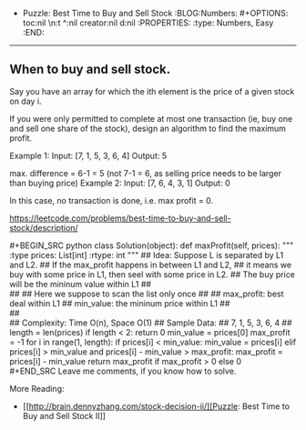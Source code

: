 * Puzzle: Best Time to Buy and Sell Stock                     :BLOG:Numbers:
#+OPTIONS: toc:nil \n:t ^:nil creator:nil d:nil
:PROPERTIES:
:type:     Numbers, Easy
:END:
---------------------------------------------------------------------
When to buy and sell stock.
---------------------------------------------------------------------
Say you have an array for which the ith element is the price of a given stock on day i.

If you were only permitted to complete at most one transaction (ie, buy one and sell one share of the stock), design an algorithm to find the maximum profit.

Example 1:
Input: [7, 1, 5, 3, 6, 4]
Output: 5

max. difference = 6-1 = 5 (not 7-1 = 6, as selling price needs to be larger than buying price)
Example 2:
Input: [7, 6, 4, 3, 1]
Output: 0

In this case, no transaction is done, i.e. max profit = 0.

https://leetcode.com/problems/best-time-to-buy-and-sell-stock/description/

#+BEGIN_SRC python
class Solution(object):
    def maxProfit(self, prices):
        """
        :type prices: List[int]
        :rtype: int
        """
        ## Idea: Suppose L is separated by L1 and L2.
        ##       If the max_profit happens in between L1 and L2,
        ##       it means we buy with some price in L1, then seel with some price in L2.
        ##       The buy price will be the mininum value within L1
        ##        
        ##
        ##       Here we suppose to scan the list only once
        ##
        ##       max_profit: best deal within L1
        ##       min_value: the mininum price within L1
        ##           
        ##       
        ## Complexity: Time O(n), Space O(1)
        ## Sample Data:
        ##     7, 1, 5, 3, 6, 4
        ##
        length = len(prices)
        if length < 2:
            return 0
        min_value = prices[0]
        max_profit = -1
        for i in range(1, length):
            if prices[i] < min_value:
                min_value = prices[i]
            elif prices[i] > min_value and prices[i] - min_value > max_profit:
                max_profit = prices[i] - min_value
        return max_profit if max_profit > 0 else 0            
#+END_SRC
Leave me comments, if you know how to solve.

More Reading:
- [[http://brain.dennyzhang.com/stock-decision-ii/][Puzzle: Best Time to Buy and Sell Stock II]]
